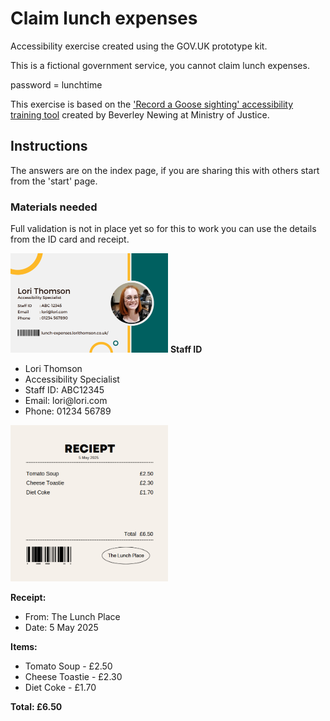 <h1>Claim lunch expenses</h1>
<p>Accessibility exercise created using the GOV.UK prototype kit.</p>
<p>This is a fictional government service, you cannot claim lunch expenses.</p>
<p>password = lunchtime</p>

This exercise is based on the <a href="https://github.com/ministryofjustice/record-a-goose-sighting">'Record a Goose sighting' accessibility training tool</a> created by Beverley Newing at Ministry of Justice. 

<h2>Instructions</h2>
<p>The answers are on the index page, if you are sharing this with others start from the 'start' page. </p>
<h3>Materials needed</h3>
<p>Full validation is not in place yet so for this to work you can use the details from the ID card and receipt. </p>
<img src="https://github.com/Lori-T/lunch_expenses/blob/main/app/assets/lunch%20expenses%20ID%20card.png" width="50%" height="50%" alt="staff ID for lunch expenses">
<strong>Staff ID</strong>
<ul>  
<li>Lori Thomson</li>
<li>Accessibility Specialist </li>
<li>Staff ID: ABC12345</li>
<li>Email: lori@lori.com</li>
<li>Phone: 01234 56789</li>
</ul>
<img src="https://github.com/Lori-T/lunch_expenses/blob/main/app/assets/lunch%20expenses%20reciept.png" width="50%" height="50%" alt="receipt for lunch expenses">

<strong>Receipt:</strong>
<ul>
  <li>From: The Lunch Place</li>
<li>Date: 5 May 2025</li>
  </ul>
<strong>Items:</strong> 
<ul>
  <li>Tomato Soup - £2.50</li>
<li>Cheese Toastie - £2.30</li>
<li>Diet Coke - £1.70</li>
  </ul>
<strong>Total: £6.50</strong>


